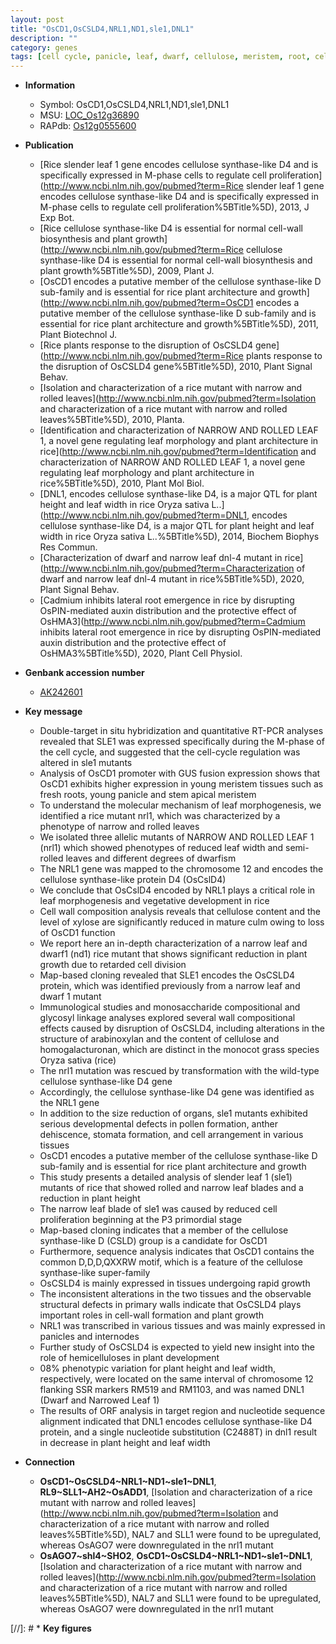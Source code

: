 ```yaml
---
layout: post
title: "OsCD1,OsCSLD4,NRL1,ND1,sle1,DNL1"
description: ""
category: genes
tags: [cell cycle, panicle, leaf, dwarf, cellulose, meristem, root, cell wall, vegetative, pollen, growth, culm, stem, stomata, height, architecture, cell division, anther]
---
```


* **Information**  
    + Symbol: OsCD1,OsCSLD4,NRL1,ND1,sle1,DNL1  
    + MSU: [LOC_Os12g36890](http://rice.plantbiology.msu.edu/cgi-bin/ORF_infopage.cgi?orf=LOC_Os12g36890)  
    + RAPdb: [Os12g0555600](http://rapdb.dna.affrc.go.jp/viewer/gbrowse_details/irgsp1?name=Os12g0555600)  

* **Publication**  
    + [Rice slender leaf 1 gene encodes cellulose synthase-like D4 and is specifically expressed in M-phase cells to regulate cell proliferation](http://www.ncbi.nlm.nih.gov/pubmed?term=Rice slender leaf 1 gene encodes cellulose synthase-like D4 and is specifically expressed in M-phase cells to regulate cell proliferation%5BTitle%5D), 2013, J Exp Bot.
    + [Rice cellulose synthase-like D4 is essential for normal cell-wall biosynthesis and plant growth](http://www.ncbi.nlm.nih.gov/pubmed?term=Rice cellulose synthase-like D4 is essential for normal cell-wall biosynthesis and plant growth%5BTitle%5D), 2009, Plant J.
    + [OsCD1 encodes a putative member of the cellulose synthase-like D sub-family and is essential for rice plant architecture and growth](http://www.ncbi.nlm.nih.gov/pubmed?term=OsCD1 encodes a putative member of the cellulose synthase-like D sub-family and is essential for rice plant architecture and growth%5BTitle%5D), 2011, Plant Biotechnol J.
    + [Rice plants response to the disruption of OsCSLD4 gene](http://www.ncbi.nlm.nih.gov/pubmed?term=Rice plants response to the disruption of OsCSLD4 gene%5BTitle%5D), 2010, Plant Signal Behav.
    + [Isolation and characterization of a rice mutant with narrow and rolled leaves](http://www.ncbi.nlm.nih.gov/pubmed?term=Isolation and characterization of a rice mutant with narrow and rolled leaves%5BTitle%5D), 2010, Planta.
    + [Identification and characterization of NARROW AND ROLLED LEAF 1, a novel gene regulating leaf morphology and plant architecture in rice](http://www.ncbi.nlm.nih.gov/pubmed?term=Identification and characterization of NARROW AND ROLLED LEAF 1, a novel gene regulating leaf morphology and plant architecture in rice%5BTitle%5D), 2010, Plant Mol Biol.
    + [DNL1, encodes cellulose synthase-like D4, is a major QTL for plant height and leaf width in rice Oryza sativa L..](http://www.ncbi.nlm.nih.gov/pubmed?term=DNL1, encodes cellulose synthase-like D4, is a major QTL for plant height and leaf width in rice Oryza sativa L..%5BTitle%5D), 2014, Biochem Biophys Res Commun.
    + [Characterization of dwarf and narrow leaf  dnl-4 mutant in rice](http://www.ncbi.nlm.nih.gov/pubmed?term=Characterization of dwarf and narrow leaf  dnl-4 mutant in rice%5BTitle%5D), 2020, Plant Signal Behav.
    + [Cadmium inhibits lateral root emergence in rice by disrupting OsPIN-mediated auxin distribution and the protective effect of OsHMA3](http://www.ncbi.nlm.nih.gov/pubmed?term=Cadmium inhibits lateral root emergence in rice by disrupting OsPIN-mediated auxin distribution and the protective effect of OsHMA3%5BTitle%5D), 2020, Plant Cell Physiol.

* **Genbank accession number**  
    + [AK242601](http://www.ncbi.nlm.nih.gov/nuccore/AK242601)

* **Key message**  
    + Double-target in situ hybridization and quantitative RT-PCR analyses revealed that SLE1 was expressed specifically during the M-phase of the cell cycle, and suggested that the cell-cycle regulation was altered in sle1 mutants
    + Analysis of OsCD1 promoter with GUS fusion expression shows that OsCD1 exhibits higher expression in young meristem tissues such as fresh roots, young panicle and stem apical meristem
    + To understand the molecular mechanism of leaf morphogenesis, we identified a rice mutant nrl1, which was characterized by a phenotype of narrow and rolled leaves
    + We isolated three allelic mutants of NARROW AND ROLLED LEAF 1 (nrl1) which showed phenotypes of reduced leaf width and semi-rolled leaves and different degrees of dwarfism
    + The NRL1 gene was mapped to the chromosome 12 and encodes the cellulose synthase-like protein D4 (OsCslD4)
    + We conclude that OsCslD4 encoded by NRL1 plays a critical role in leaf morphogenesis and vegetative development in rice
    + Cell wall composition analysis reveals that cellulose content and the level of xylose are significantly reduced in mature culm owing to loss of OsCD1 function
    + We report here an in-depth characterization of a narrow leaf and dwarf1 (nd1) rice mutant that shows significant reduction in plant growth due to retarded cell division
    + Map-based cloning revealed that SLE1 encodes the OsCSLD4 protein, which was identified previously from a narrow leaf and dwarf 1 mutant
    + Immunological studies and monosaccharide compositional and glycosyl linkage analyses explored several wall compositional effects caused by disruption of OsCSLD4, including alterations in the structure of arabinoxylan and the content of cellulose and homogalacturonan, which are distinct in the monocot grass species Oryza sativa (rice)
    + The nrl1 mutation was rescued by transformation with the wild-type cellulose synthase-like D4 gene
    + Accordingly, the cellulose synthase-like D4 gene was identified as the NRL1 gene
    + In addition to the size reduction of organs, sle1 mutants exhibited serious developmental defects in pollen formation, anther dehiscence, stomata formation, and cell arrangement in various tissues
    + OsCD1 encodes a putative member of the cellulose synthase-like D sub-family and is essential for rice plant architecture and growth
    + This study presents a detailed analysis of slender leaf 1 (sle1) mutants of rice that showed rolled and narrow leaf blades and a reduction in plant height
    + The narrow leaf blade of sle1 was caused by reduced cell proliferation beginning at the P3 primordial stage
    + Map-based cloning indicates that a member of the cellulose synthase-like D (CSLD) group is a candidate for OsCD1
    + Furthermore, sequence analysis indicates that OsCD1 contains the common D,D,D,QXXRW motif, which is a feature of the cellulose synthase-like super-family
    + OsCSLD4 is mainly expressed in tissues undergoing rapid growth
    + The inconsistent alterations in the two tissues and the observable structural defects in primary walls indicate that OsCSLD4 plays important roles in cell-wall formation and plant growth
    + NRL1 was transcribed in various tissues and was mainly expressed in panicles and internodes
    + Further study of OsCSLD4 is expected to yield new insight into the role of hemicelluloses in plant development
    + 08% phenotypic variation for plant height and leaf width, respectively, were located on the same interval of chromosome 12 flanking SSR markers RM519 and RM1103, and was named DNL1 (Dwarf and Narrowed Leaf 1)
    + The results of ORF analysis in target region and nucleotide sequence alignment indicated that DNL1 encodes cellulose synthase-like D4 protein, and a single nucleotide substitution (C2488T) in dnl1 result in decrease in plant height and leaf width

* **Connection**  
    + __OsCD1~OsCSLD4~NRL1~ND1~sle1~DNL1__, __RL9~SLL1~AH2~OsADD1__, [Isolation and characterization of a rice mutant with narrow and rolled leaves](http://www.ncbi.nlm.nih.gov/pubmed?term=Isolation and characterization of a rice mutant with narrow and rolled leaves%5BTitle%5D), NAL7 and SLL1 were found to be upregulated, whereas OsAGO7 were downregulated in the nrl1 mutant
    + __OsAGO7~shl4~SHO2__, __OsCD1~OsCSLD4~NRL1~ND1~sle1~DNL1__, [Isolation and characterization of a rice mutant with narrow and rolled leaves](http://www.ncbi.nlm.nih.gov/pubmed?term=Isolation and characterization of a rice mutant with narrow and rolled leaves%5BTitle%5D), NAL7 and SLL1 were found to be upregulated, whereas OsAGO7 were downregulated in the nrl1 mutant

[//]: # * **Key figures**  


